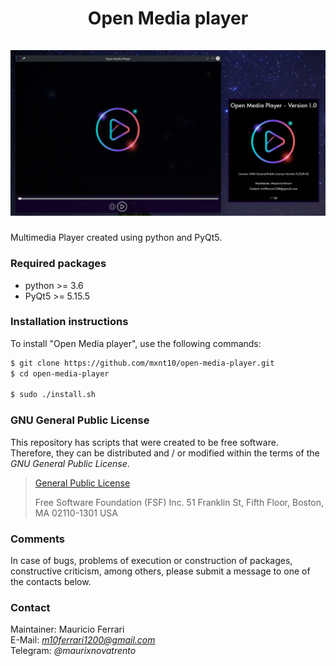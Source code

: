 <h1 align="center">
    Open Media player
    <br/><br/>
    <a><img src="https://github.com/mxnt10/open-media-player/raw/master/common/preview.png"></a>
</h1>

Multimedia Player created using python and PyQt5.

### Required packages

- python >= 3.6
- PyQt5 >= 5.15.5

### Installation instructions

To install "Open Media player", use the following commands:
```sh
$ git clone https://github.com/mxnt10/open-media-player.git
$ cd open-media-player

$ sudo ./install.sh
```

### GNU General Public License

This repository has scripts that were created to be free software.<br/>
Therefore, they can be distributed and / or modified within the terms of the *GNU General Public License*.

>[General Public License](https://pt.wikipedia.org/wiki/GNU_General_Public_License)
>
>Free Software Foundation (FSF) Inc. 51 Franklin St, Fifth Floor, Boston, MA 02110-1301 USA

### Comments

In case of bugs, problems of execution or construction of packages, constructive criticism, among others,
please submit a message to one of the contacts below.

### Contact

Maintainer: Mauricio Ferrari<br/>
E-Mail: *m10ferrari1200@gmail.com*<br/>
Telegram: *@maurixnovatrento*<br/>
